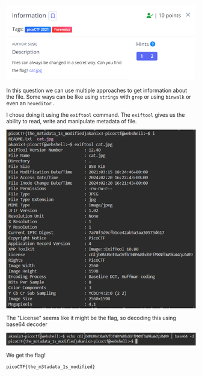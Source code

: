 ![desc](files/desc.png)

In this question we can use multiple approaches to get information about the file. Some ways can be like using ```strings``` with ```grep``` or using ```binwalk``` or even an ```hexeditor``` .

I chose doing it using the ```exiftool``` command. The ```exiftool``` gives us the ability to read, write and manipulate metadata of file.

![exiftool](files/exiftool.png)

The "License" seems like it might be the flag, so decoding this using base64 decoder

![flag](files/information.png)

We get the flag!
```
picoCTF{the_m3tadata_1s_modified}
```
